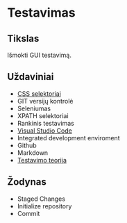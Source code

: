 # Testavimas
## Tikslas 

Išmokti GUI testavimą.

## Uždaviniai

- [CSS selektoriai](CSS-selectors.md)
- GIT versijų kontrolė
- Seleniumas
- XPATH selektoriai
- Rankinis testavimas
- [Visual Studio Code](visual-studio-code.md)
- Integrated development enviroment
- Github
- Markdown
- [Testavimo teorija](automatinis-testavimas.md)

## Žodynas

- Staged Changes
- Initialize repository
- Commit
